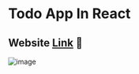 # Todo App In React
## Website [Link](https://go-todo.netlify.app/) 🎉

![image](https://user-images.githubusercontent.com/72141037/214206512-11eb989a-95ce-47e4-9a45-2235891865a8.png)

